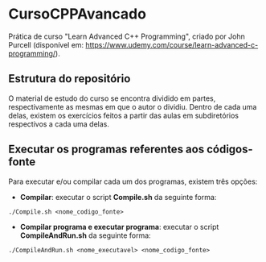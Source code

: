 # CursoCPPAvancado
Prática de curso "Learn Advanced C++ Programming", criado por John Purcell (disponível em: <https://www.udemy.com/course/learn-advanced-c-programming/>).

## Estrutura do repositório

O material de estudo do curso se encontra dividido em partes, respectivamente as mesmas em que o autor o dividiu. Dentro de cada uma delas, existem os exercícios feitos a partir das aulas em subdiretórios respectivos a cada uma delas.

## Executar os programas referentes aos códigos-fonte

Para executar e/ou compilar cada um dos programas, existem três opções:

- **Compilar**: executar o script **Compile.sh** da seguinte forma:
```
./Compile.sh <nome_codigo_fonte>
``` 

- **Compilar programa e executar programa**: executar o script **CompileAndRun.sh** da seguinte forma:
```
./CompileAndRun.sh <nome_executavel> <nome_codigo_fonte>
```

